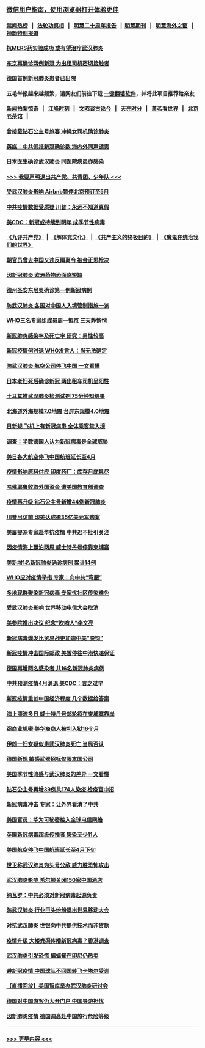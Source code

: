 ### [微信用户指南，使用浏览器打开体验更佳](https://github.com/gfw-breaker/banned-news1/blob/master/indexes/wechat-guide.md?t=0)
#### [禁闻热榜](热点新闻.md?t=0)  &nbsp;&nbsp;|&nbsp;&nbsp; [法轮功真相](https://github.com/gfw-breaker/truth/blob/master/README.md?t=0) &nbsp;&nbsp;|&nbsp;&nbsp; [明慧二十周年报告](https://github.com/gfw-breaker/mh-reports/blob/master/README.md?t=0) &nbsp;&nbsp;|&nbsp;&nbsp;[明慧期刊](https://github.com/gfw-breaker/mh-qikan) &nbsp;&nbsp;|&nbsp;&nbsp; [明慧海外之窗](https://github.com/gfw-breaker/mh-news/blob/master/README.md?t=0) &nbsp;&nbsp;|&nbsp;&nbsp; [神韵特别报道](https://github.com/gfw-breaker/mh-news/blob/master/shenyun.md?t=0)
#### [抗MERS药实验成功 或有望治疗武汉肺炎](../pages/nsc418/n11868912.md?t=02142302) 
#### [东京再确诊两例新冠 为出租司机密切接触者](../pages/nsc418/n11868770.md?t=02142302) 
#### [德国首例新冠肺炎患者已出院](../pages/nsc418/n11868714.md?t=02142302) 
#### 五毛举报越来越频繁，请网友们前往下载 [一键翻墙软件](https://github.com/gfw-breaker/ssr-accounts)，并将此项目推荐给亲友
#### [新闻拍案惊奇](https://github.com/gfw-breaker/banned-news1/blob/master/pages/link4.md) &nbsp;&nbsp;|&nbsp;&nbsp; [江峰时刻](https://github.com/gfw-breaker/banned-news1/blob/master/pages/link4.md) &nbsp;&nbsp;|&nbsp;&nbsp; [文昭谈古论今](https://github.com/gfw-breaker/banned-news1/blob/master/pages/link4.md) &nbsp;&nbsp;|&nbsp;&nbsp; [天亮时分](https://github.com/gfw-breaker/banned-news1/blob/master/pages/link4.md) &nbsp;&nbsp;|&nbsp;&nbsp; [萧茗看世界](https://github.com/gfw-breaker/banned-news1/blob/master/pages/link4.md) &nbsp;&nbsp;|&nbsp;&nbsp; [北京老茶馆](https://github.com/gfw-breaker/banned-news1/blob/master/pages/link4.md) &nbsp;&nbsp;|&nbsp;&nbsp; 
#### [曾接载钻石公主号旅客 冲绳女司机确诊肺炎](../pages/nsc418/n11868610.md?t=02142302) 
#### [英媒：中共低报新冠确诊数 海内外同声谴责](../pages/nsc418/n11867421.md?t=02142302) 
#### [日本医生确诊武汉肺炎 同医院病患亦感染](../pages/nsc418/n11867779.md?t=02142302) 
#### [>>> 我要声明退出共产党、共青团、少年队 <<<](https://github.com/begood0513/goodnews/blob/master/quit/letter.md) 
#### [受武汉肺炎影响 Airbnb暂停北京预订至5月](../pages/nsc418/n11867428.md?t=02142302) 
#### [中共疫情数据受质疑 川普：永远不知道真假](../pages/nsc418/n11867195.md?t=02142302) 
#### [美CDC：新冠或持续到明年 成季节性病毒](../pages/nsc418/n11867279.md?t=02142302) 
#### [《九评共产党》](https://github.com/begood0513/9ping.md/blob/master/README.md) &nbsp;|&nbsp; [《解体党文化》](../../../../jtdwh.md/blob/master/README.md)  &nbsp;|&nbsp; [《共产主义的终极目的》](../../../../gczydzjmd.md/blob/master/README.md) &nbsp;|&nbsp; [《魔鬼在统治我们的世界》](../../../../mgztzwmdsj.md/blob/master/README.md) 
#### [朝官员曾去中国又违反隔离令 被金正恩枪决](../pages/nsc418/n11867087.md?t=02142302) 
#### [因新冠肺炎 欧洲药物恐面临短缺](../pages/nsc418/n11867036.md?t=02142302) 
#### [德州圣安东尼奥确诊第一例新冠病例](../pages/nsc418/n11867194.md?t=02142302) 
#### [防武汉肺炎 各国对中国人入境管制措施一览](../pages/nsc418/n11838726.md?t=02142302) 
#### [WHO三名专家组成员周一抵京 三天静悄悄](../pages/nsc418/n11866947.md?t=02142302) 
#### [新冠肺炎感染率及死亡率 研究：男性较高](../pages/nsc418/n11866956.md?t=02142302) 
#### [新冠疫情何时退 WHO发言人：尚无法确定](../pages/nsc418/n11866864.md?t=02142302) 
#### [防武汉肺炎 航空公司停飞中国 一文看懂](../pages/nsc418/n11866800.md?t=02142302) 
#### [日本老妇死后确诊新冠 两出租车司机呈阳性](../pages/nsc418/n11866755.md?t=02142302) 
#### [土耳其推武汉肺炎检测试剂 75分钟知结果](../pages/nsc418/n11866520.md?t=02142302) 
#### [北海道外海规模7.0地震 台屏东规模4.0地震](../pages/nsc418/n11866262.md?t=02142302) 
#### [日新规 飞机上有新冠病患 全体乘客禁入境](../pages/nsc418/n11866233.md?t=02142302) 
#### [调查：半数德国人认为新冠病毒是全球威胁](../pages/nsc418/n11866687.md?t=02142302) 
#### [美日各大航空停飞中国航班延长至4月](../pages/nsc418/n11865980.md?t=02142302) 
#### [疫情影响原料供应 印度药厂：库存月底耗尽](../pages/nsc418/n11865151.md?t=02142302) 
#### [哈佛耶鲁收取外国资金 遭美国教育部调查](../pages/nsc418/n11864950.md?t=02142302) 
#### [疫情再升级 钻石公主号新增44例新冠肺炎](../pages/nsc418/n11865033.md?t=02142302) 
#### [川普出访前 印美达成逾35亿美元军购案](../pages/nsc418/n11865444.md?t=02142302) 
#### [美屡提派专家赴华抗疫情 中共迟不批引关注](../pages/nsc418/n11864719.md?t=02142302) 
#### [因疫情海上飘泊两周 威士特丹号停靠柬埔寨](../pages/nsc418/n11865007.md?t=02142302) 
#### [美新增1名新冠肺炎确诊病例 累计14例](../pages/nsc418/n11864893.md?t=02142302) 
#### [WHO应对疫情举措 专家：向中共“弯腰”](../pages/nsc418/n11864727.md?t=02142302) 
#### [多地现群聚染新冠病毒 专家忧社区传染难免](../pages/nsc418/n11864715.md?t=02142302) 
#### [受武汉肺炎影响 世界移动电信大会取消](../pages/nsc418/n11864629.md?t=02142302) 
#### [美参院推出决议 纪念“吹哨人”李文亮](../pages/nsc418/n11863852.md?t=02142302) 
#### [新冠病毒爆发比贸易战更加速中美“脱钩”](../pages/nsc418/n11864470.md?t=02142302) 
#### [新冠疫情冲击国际邮政 美暂停往中港快递保证](../pages/nsc418/n11864207.md?t=02142302) 
#### [德国再增两名感染者 共16名新冠肺炎病例](../pages/nsc418/n11864293.md?t=02142302) 
#### [中共预测疫情4月消退 美CDC：言之过早](../pages/nsc418/n11864310.md?t=02142302) 
#### [新冠疫情重创中国经济程度 几个数据给答案](../pages/nsc418/n11864203.md?t=02142302) 
#### [海上漂流多日 威士特丹号邮轮将在柬埔寨靠岸](../pages/nsc418/n11864029.md?t=02142302) 
#### [窃商业机密 美华裔商人被判入狱16个月](../pages/nsc418/n11863911.md?t=02142302) 
#### [伊朗一妇女疑似患武汉肺炎死亡 当局否认](../pages/nsc418/n11863650.md?t=02142302) 
#### [德国新规 敏感武器招标仅限本国公司](../pages/nsc418/n11863509.md?t=02142302) 
#### [美国季节性流感与武汉肺炎的差异 一文看懂](../pages/nsc418/n11862428.md?t=02142302) 
#### [钻石公主号再增39例共174人染疫 检疫官中招](../pages/nsc418/n11862422.md?t=02142302) 
#### [新冠病毒冲击 专家：让外界看清了中共](../pages/nsc418/n11862280.md?t=02142302) 
#### [美国官员：华为可秘密接入全球电信网络](../pages/nsc418/n11862122.md?t=02142302) 
#### [英国新冠病毒超级传播者 感染至少11人](../pages/nsc418/n11862023.md?t=02142302) 
#### [美国航空停飞中国航班延长至4月下旬](../pages/nsc418/n11861970.md?t=02142302) 
#### [世卫称武汉肺炎为头号公敌 威力胜恐怖攻击](../pages/nsc418/n11861982.md?t=02142302) 
#### [武汉肺炎影响 希尔顿关闭150家中国酒店](../pages/nsc418/n11859887.md?t=02142302) 
#### [纳瓦罗：中共必须对新冠病毒起源负责](../pages/nsc418/n11861810.md?t=02142302) 
#### [防武汉肺炎 行业巨头纷纷退出世界移动大会](../pages/nsc418/n11861795.md?t=02142302) 
#### [对抗武汉肺炎 世银向中共提供技术而非贷款](../pages/nsc418/n11861652.md?t=02142302) 
#### [疫情升级 大楼粪渠传播新冠病毒？香港调查](../pages/nsc418/n11861556.md?t=02142302) 
#### [武汉肺炎引发恐慌 蝙蝠餐在印尼仍热卖](../pages/nsc418/n11861352.md?t=02142302) 
#### [避新冠疫情 中国球队不回国转飞卡塔尔受训](../pages/nsc418/n11861447.md?t=02142302) 
#### [【直播回放】美国智库举办武汉肺炎研讨会](../pages/nsc418/n11859838.md?t=02142302) 
#### [德国对中国游客仍大开门户 中国导游担忧](../pages/nsc418/n11861144.md?t=02142302) 
#### [因新肺炎疫情 德国调高赴中国旅行危险等级](../pages/nsc418/n11861064.md?t=02142302) 

----
#### [ >>> 更早内容 <<< ](../indexes/nsc418-earlier.md)
